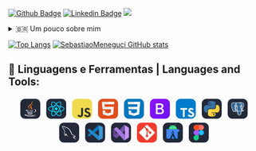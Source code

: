 [![Github Badge](https://img.shields.io/badge/-Github-000?style=flat-square&logo=Github&logoColor=white&link=https://github.com/SebastiaoMeneguci)](https://github.com/SebastiaoMeneguci)
[![Linkedin Badge](https://img.shields.io/badge/-LinkedIn-blue?style=flat-square&logo=Linkedin&logoColor=white&link=https://www.linkedin.com/in/sebastiaomeneguci//)](https://www.linkedin.com/in/sebastiaomeneguci//)
![](https://visitor-badge.laobi.icu/badge?page_id=sebastiaomeneguci.sebastiaomeneguci)

<details>
<summary>🇧🇷 Um pouco sobre mim</summary>
<p>
  
Sou formado em Análise e desenvolvimento de sistemas e atualmente trabalho como desenvolvedor web Java utilizando GWT(Google Web Toolkit). Busco sempre aprender coisas novas e desafiadoras.

Sou um entusiasta em desenvolvimento mobile, com conhecimento em React Native e, por gostar da área, procuro sempre estudar e aprender novas linguagens. Atualmente faço projetos em React Native para me aperfeiçoar no desenvolvimento mobile e conhecer ainda mais desse mundo tão empolgante e desafiador.

📫 sebastiaomeneguci2015@hotmail.com
</p>
</details>

[![Top Langs](https://github-readme-stats.vercel.app/api/top-langs/?username=SebastiaoMeneguci&langs_count=8&layout=compact&theme=vue&locale=pt-Br)](https://github.com/SebastiaoMeneguci/github-readme-stats)
[![SebastiaoMeneguci GitHub stats](https://github-readme-stats.vercel.app/api?username=SebastiaoMeneguci&include_all_commits=true&count_private=true&theme=dark&show_icons=true&locale=pt-Br)](https://github.com/SebastiaoMeneguci/github-readme-stats)

## 🧰 Linguagens e Ferramentas | Languages and Tools:
<p align="center">
<img src="https://github.com/tandpfun/skill-icons/raw/main/icons/Java-Dark.svg" alt="Java" height="40" style="vertical-align:top; margin:4px">
  <img src="https://github.com/tandpfun/skill-icons/raw/main/icons/React-Dark.svg" alt="Java" height="40" style="vertical-align:top; margin:4px">
<img src="https://github.com/tandpfun/skill-icons/raw/main/icons/JavaScript.svg" alt="Javascript" height="40" style="vertical-align:top; margin:4px">
<img src="https://github.com/tandpfun/skill-icons/raw/main/icons/HTML.svg" alt="HTML" height="40" style="vertical-align:top; margin:4px">
<img src="https://github.com/tandpfun/skill-icons/raw/main/icons/CSS.svg" alt="CSS" height="40" style="vertical-align:top; margin:4px">
<img src="https://github.com/tandpfun/skill-icons/raw/main/icons/Bootstrap.svg" alt="Bootstrap" height="40" style="vertical-align:top; margin:4px">
<img src="https://github.com/tandpfun/skill-icons/raw/main/icons/TypeScript.svg" alt="TS" height="40" style="vertical-align:top; margin:4px">
<img src="https://github.com/tandpfun/skill-icons/raw/main/icons/Python-Dark.svg" alt="Python" height="40" style="vertical-align:top; margin:4px">
<img src="https://github.com/tandpfun/skill-icons/raw/main/icons/PostgreSQL-Dark.svg" alt="PGSQL" height="40" style="vertical-align:top; margin:4px">
<img src="https://github.com/tandpfun/skill-icons/raw/main/icons/MySQL-Dark.svg" alt="MySQL" height="40" style="vertical-align:top; margin:4px">
<img src="https://github.com/tandpfun/skill-icons/raw/main/icons/VSCode-Dark.svg" alt="VS Code" height="40" style="vertical-align:top; margin:4px">
<img src="https://github.com/tandpfun/skill-icons/raw/main/icons/VisualStudio-Dark.svg" alt="VStudio" height="40" style="vertical-align:top; margin:4px">
<img src="https://github.com/tandpfun/skill-icons/raw/main/icons/Git.svg" alt="Git" height="40" style="vertical-align:top; margin:4px">
<img src="https://github.com/tandpfun/skill-icons/raw/main/icons/AndroidStudio-Dark.svg" alt="Android Studio" height="40" style="vertical-align:top; margin:4px">
<img src="https://github.com/tandpfun/skill-icons/raw/main/icons/Figma-Dark.svg" alt="Figma" height="40" style="vertical-align:top; margin:4px">

